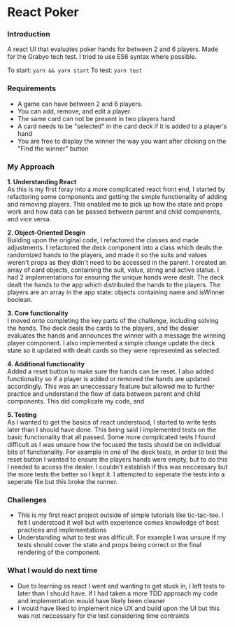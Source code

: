 # React Poker

### Introduction
A react UI that evaluates poker hands for between 2 and 6 players. Made for the Grabyo tech test.
I tried to use ES6 syntax where possible.

To start:
`yarn && yarn start`
To test:
`yarn test`

### Requirements
- A game can have between 2 and 6 players.
- You can add, remove, and edit a player
- The same card can not be present in two players hand
- A card needs to be "selected" in the card deck if it is added to a player's hand
- You are free to display the winner the way you want after clicking on the "Find the winner" button

### My Approach

**1. Understanding React**<br/>
As this is my first foray into a more complicated react front end, I started by refactoring some components and getting the simple functionality of adding and removing players. This enabled me to pick up how the state and props work and how data can be passed between parent and child components, and vice versa.

**2. Object-Oriented Desgin**<br/>
Building upon the original code, I refactored the classes and made adjustments. I refactored the deck component into a class which deals the randomized hands to the players, and made it so the suits and values weren't props as they didn't need to be accessed in the parent. I created an array of card objects, containing the suit, value, string and active status. I had 2 implementations for ensuring the unique hands were dealt. The deck dealt the hands to the app which distributed the hands to the players. The players are an array in the app state: objects containing name and isWinner boolean.

**3. Core functionality**<br/>
I moved onto completing the key parts of the challenge, including solving the hands. The deck deals the cards to the players, and the dealer evaluates the hands and announces the winner with a message the winning player component. I also implemented a simple change update the deck state so it updated with dealt cards so they were represented as selected.

**4. Additional functionality**<br/>
Added a reset button to make sure the hands can be reset. I also added functionality so if a player is added or removed the hands are updated accordingly. This was an uneccessary feature but allowed me to further practice and understand the flow of data between parent and child components. This did complicate my code, and

**5. Testing**<br/>
As I wanted to get the basics of react understood, I started to write tests later than I should have done. This being said I implemented tests on the basic functionality that all passed. Some more complicated tests I found difficult as I was unsure how the focused the tests should be on individual bits of functionality. For example in one of the deck tests, in order to test the reset button I wanted to ensure the players hands were empty, but to do this I needed to access the dealer. I couldn't establish if this was neccessary but the more tests the better so I kept it. I attempted to seperate the tests into a seperate file but this broke the runner.

### Challenges

- This is my first react project outside of simple tutorials like tic-tac-toe. I felt I understood it well but with experience comes knowledge of best practices and implementations
- Understanding what to test was difficult. For example I was unsure if my tests should cover the state and props being correct or the final rendering of the component.

### What I would do next time
- Due to learning as react I went and wanting to get stuck in, I left tests to later than I should have. If I had taken a more TDD approach my code and implementation would have likely been cleaner
- I would have liked to implement nice UX and build upon the UI but this was not neccessary for the test considering time contraints
